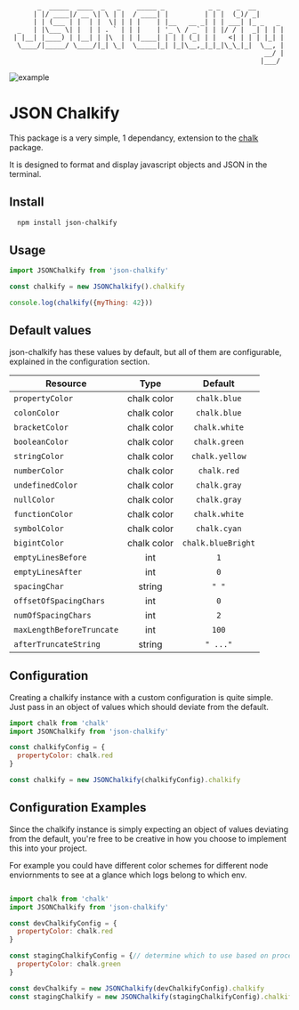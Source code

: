 
```

       _  _____  ____  _   _    _____ _           _ _    _  __       
      | |/ ____|/ __ \| \ | |  / ____| |         | | |  (_)/ _|      
      | | (___ | |  | |  \| | | |    | |__   __ _| | | ___| |_ _   _ 
  _   | |\___ \| |  | | . ` | | |    | '_ \ / _` | | |/ / |  _| | | |
 | |__| |____) | |__| | |\  | | |____| | | | (_| | |   <| | | | |_| |
  \____/|_____/ \____/|_| \_|  \_____|_| |_|\__,_|_|_|\_\_|_|  \__, |
                                                                __/ |
                                                               |___/ 

```

![example](https://i.imgur.com/jgV7VnR.png)

# JSON Chalkify

This package is a very simple, 1 dependancy, extension to the [chalk](https://www.npmjs.com/package/chalk) package.

It is designed to format and display javascript objects and JSON in the terminal.

## Install
```bash
  npm install json-chalkify
```
    
## Usage

```javascript
import JSONChalkify from 'json-chalkify'

const chalkify = new JSONChalkify().chalkify

console.log(chalkify({myThing: 42}))
```


## Default values

json-chalkify has these values by default, but all of them are configurable, explained in the configuration section.

| Resource      | Type          | Default|
| ------------- |:-------------:|:-----:|
| `propertyColor`      | chalk color | `chalk.blue` |
| `colonColor`      | chalk color | `chalk.blue` |
| `bracketColor`      | chalk color | `chalk.white` |
| `booleanColor`      | chalk color | `chalk.green` |
| `stringColor`      | chalk color | `chalk.yellow` |
| `numberColor`      | chalk color | `chalk.red` |
| `undefinedColor`      | chalk color | `chalk.gray` |
| `nullColor`      | chalk color | `chalk.gray` |
| `functionColor`      | chalk color | `chalk.white` |
| `symbolColor`      | chalk color | `chalk.cyan` |
| `bigintColor`      | chalk color | `chalk.blueBright` |
| `emptyLinesBefore`      | int | `1` |
| `emptyLinesAfter`      | int | `0` |
| `spacingChar`      | string | `" "` |
| `offsetOfSpacingChars`      | int | `0` |
| `numOfSpacingChars`      | int | `2` |
| `maxLengthBeforeTruncate`      | int | `100` |
| `afterTruncateString`      | string | `" ..."` |



## Configuration

Creating a chalkify instance with a custom configuration is quite simple. Just pass in an object of values which should deviate from the default.

```javascript
import chalk from 'chalk'
import JSONChalkify from 'json-chalkify'

const chalkifyConfig = {
  propertyColor: chalk.red
}

const chalkify = new JSONChalkify(chalkifyConfig).chalkify
```
## Configuration Examples

Since the chalkify instance is simply expecting an object of values deviating from the default, you're free to be creative in how you choose to implement this into your project.

For example you could have different color schemes for different node enviornments to see at a glance which logs belong to which env.

```javascript

import chalk from 'chalk'
import JSONChalkify from 'json-chalkify'

const devChalkifyConfig = {
  propertyColor: chalk.red
}

const stagingChalkifyConfig = {// determine which to use based on process.env.NODE_ENV
  propertyColor: chalk.green
}

const devChalkify = new JSONChalkify(devChalkifyConfig).chalkify
const stagingChalkify = new JSONChalkify(stagingChalkifyConfig).chalkify

```